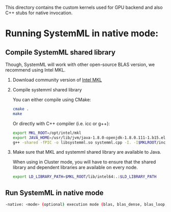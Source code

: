 <!--
{% comment %}
Licensed to the Apache Software Foundation (ASF) under one or more
contributor license agreements.  See the NOTICE file distributed with
this work for additional information regarding copyright ownership.
The ASF licenses this file to you under the Apache License, Version 2.0
(the "License"); you may not use this file except in compliance with
the License.  You may obtain a copy of the License at

http://www.apache.org/licenses/LICENSE-2.0

Unless required by applicable law or agreed to in writing, software
distributed under the License is distributed on an "AS IS" BASIS,
WITHOUT WARRANTIES OR CONDITIONS OF ANY KIND, either express or implied.
See the License for the specific language governing permissions and
limitations under the License.
{% endcomment %}
-->

This directory contains the custom kernels used for GPU backend and also C++ stubs for native invocation.

# Running SystemML in native mode:

## Compile SystemML shared library

Though, SystemML will work with other open-source BLAS version, we recommend using Intel MKL.

1. Download community version of [Intel MKL](https://software.intel.com/sites/campaigns/nest/)

2. Compile systemml shared library

	You can either compile using CMake:
	```bash
	cmake .
	make
	```
	
	Or directly with C++ compiler (i.e. icc or g++):
	```bash
	export MKL_ROOT=/opt/intel/mkl
	export JAVA_HOME=/usr/lib/jvm/java-1.8.0-openjdk-1.8.0.111-1.b15.el7_2.x86_64
	g++ -shared -fPIC -o libsystemml.so systemml.cpp -I. -I$MKLROOT/include -I$JAVA_HOME/include -I$JAVA_HOME/include/linux -fopenmp -L$MKL_ROOT/lib/intel64/ -lmkl_rt -lm
	```

3. Make sure that MKL and systemml shared library are available to Java.
 
	When using in Cluster mode, you will have to ensure that the shared library and dependent libraries are available on every node. 
	```bash
	export LD_LIBRARY_PATH=$MKL_ROOT/lib/intel64:.:$LD_LIBRARY_PATH
	```

## Run SystemML in native mode

```bash
-native: <mode> (optional) execution mode (blas, blas_dense, blas_loop, blas_loop_dense)
```